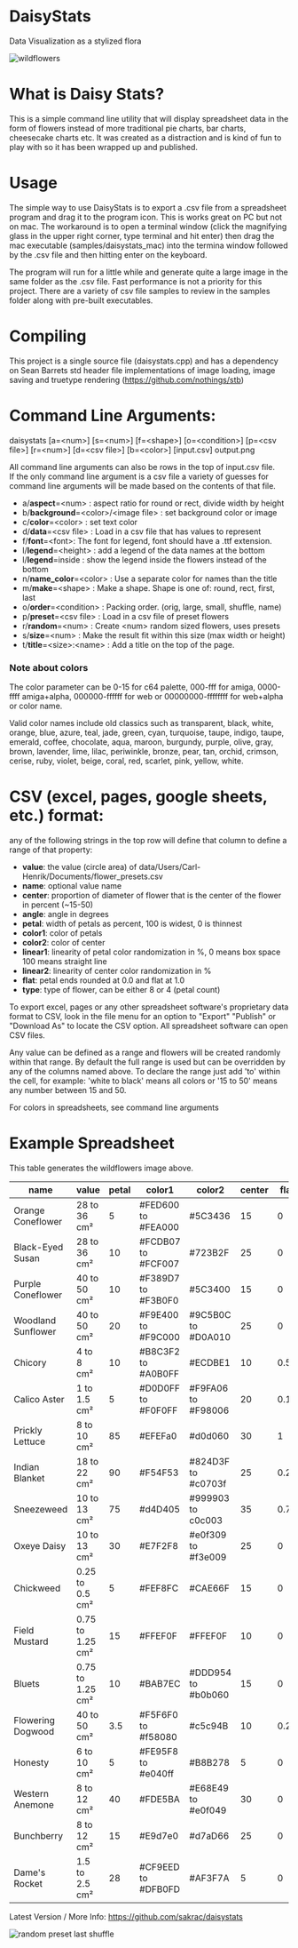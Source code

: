 # DaisyStats

Data Visualization as a stylized flora

![wildflowers](/media/wildflowers.png)

# What is Daisy Stats?

This is a simple command line utility that will display spreadsheet data in the form of flowers instead of more traditional pie charts, bar charts, cheesecake charts etc. It was created as a distraction and is kind of fun to play with so it has been wrapped up and published.

# Usage

The simple way to use DaisyStats is to export a .csv file from a spreadsheet program and drag it to the program icon. This is works great on PC but not on mac. The workaround is to open a terminal window (click the magnifying glass in the upper right corner, type terminal and hit enter) then drag the mac executable (samples/daisystats_mac) into the termina window followed by the .csv file and then hitting enter on the keyboard.  

The program will run for a little while and generate quite a large image in the same folder as the .csv file. Fast performance is not a priority for this project. There are a variety of csv file samples to review in the samples folder along with pre-built executables.

# Compiling

This project is a single source file (daisystats.cpp) and has a dependency on Sean Barrets std header file implementations of image loading, image saving and truetype rendering (https://github.com/nothings/stb)

# Command Line Arguments:

daisystats [a=&lt;num&gt;] [s=&lt;num&gt;] [f=&lt;shape&gt;] [o=&lt;condition&gt;] [p=&lt;csv file&gt;] [r=&lt;num&gt;] [d=&lt;csv file&gt;] [b=&lt;color&gt;] [input.csv] output.png  

All command line arguments can also be rows in the top of input.csv file.  
If the only command line argument is a csv file a variety of guesses for command line arguments will be made based on the contents of that file.  

* a/**aspect**=&lt;num&gt; : aspect ratio for round or rect, divide width by height
* b/**background**=&lt;color&gt;/&lt;image file&gt; : set background color or image
* c/**color**=&lt;color&gt; : set text color
* d/**data**=&lt;csv file&gt; : Load in a csv file that has values to represent
* f/**font**=&lt;font&gt;: The font for legend, font should have a .ttf extension.
* l/**legend**=&lt;height&gt; : add a legend of the data names at the bottom
* l/**legend**=inside : show the legend inside the flowers instead of the bottom
* n/**name_color**=&lt;color&gt; : Use a separate color for names than the title
* m/**make**=&lt;shape&gt; : Make a shape. Shape is one of: round, rect, first, last
* o/**order**=&lt;condition&gt; : Packing order. (orig, large, small, shuffle, name)
* p/**preset**=&lt;csv file&gt; : Load in a csv file of preset flowers
* r/**random**=&lt;num&gt; : Create &lt;num&gt; random sized flowers, uses presets
* s/**size**=&lt;num&gt; : Make the result fit within this size (max width or height)
* t/**title**=&lt;size&gt;:&lt;name&gt; : Add a title on the top of the page.

### Note about colors
The color parameter can be 0-15 for c64 palette, 000-fff for amiga, 0000-ffff amiga+alpha,
000000-ffffff for web or 00000000-ffffffff for web+alpha or color name.  
  
Valid color names include old classics such as transparent, black, white, orange, blue, azure,
teal, jade, green, cyan, turquoise, taupe, indigo, taupe, emerald, coffee, chocolate,
aqua, maroon, burgundy, purple, olive, gray, brown, lavender, lime, lilac,
periwinkle, bronze, pear, tan, orchid, crimson, cerise, ruby, violet, beige, coral,
red, scarlet, pink, yellow, white.  

# CSV (excel, pages, google sheets, etc.) format:

 any of the following strings in the top row will define that column to define a range of that property:
* **value**: the value (circle area) of data/Users/Carl-Henrik/Documents/flower_presets.csv
* **name**: optional value name
* **center**: proportion of diameter of flower that is the center of the flower in percent (~15-50)
* **angle**: angle in degrees
* **petal**: width of petals as percent, 100 is widest, 0 is thinnest
* **color1**: color of petals
* **color2**: color of center
* **linear1**: linearity of petal color randomization in %, 0 means box space 100 means straight line
* **linear2**: linearity of center color randomization in %
* **flat**: petal ends rounded at 0.0 and flat at 1.0
* **type**: type of flower, can be either 8 or 4 (petal count)

To export excel, pages or any other spreadsheet software's proprietary data format to CSV, look in the file menu for an option to "Export" "Publish" or "Download As" to locate the CSV option. All spreadsheet software can open CSV files.  

Any value can be defined as a range and flowers will be created randomly within that range. By default the full range is used but can be overridden by any of the columns named above. To declare the range just add 'to' within the cell, for example: 'white to black' means all colors or '15 to 50' means any number between 15 and 50.  

For colors in spreadsheets, see command line arguments  

# Example Spreadsheet

This table generates the wildflowers image above.

name|value|petal|color1|color2|center|flat|type
----|-----|-----|------|------|------|----|----
Orange Coneflower|28 to 36 cm²|5|#FED600 to #FEA000|#5C3436|15|0|8
Black-Eyed Susan|28 to 36 cm²|10|#FCDB07 to #FCF007|#723B2F|25|0|8
Purple Coneflower|40 to 50 cm²|10|#F389D7 to #F3B0F0|#5C3400|15|0|8
Woodland Sunflower|40 to 50 cm²|20|#F9E400 to #F9C000|#9C5B0C to #D0A010|25|0|8
Chicory|4 to 8 cm²|10|#B8C3F2 to #A0B0FF|#ECDBE1|10|0.5|8
Calico Aster|1 to 1.5 cm²|5|#D0D0FF to #F0F0FF|#F9FA06 to #F98006|20|0.1|8
Prickly Lettuce|8 to 10 cm²|85|#EFEFa0|#d0d060|30|1|8
Indian Blanket|18 to 22 cm²|90|#F54F53|#824D3F to #c0703f|25|0.2|8
Sneezeweed|10 to 13 cm²|75|#d4D405|#999903 to c0c003|35|0.75|8
Oxeye Daisy|10 to 13 cm²|30|#E7F2F8|#e0f309 to #f3e009|25|0|8
Chickweed|0.25 to 0.5 cm²|5|#FEF8FC|#CAE66F|15|0|8
Field Mustard|0.75 to 1.25 cm²|15|#FFEF0F|#FFEF0F|10|0|4
Bluets|0.75 to 1.25 cm²|10|#BAB7EC|#DDD954 to #b0b060|15|0|4
Flowering Dogwood|40 to 50 cm²|3.5|#F5F6F0 to #f58080|#c5c94B|10|0.25|4
Honesty|6 to 10 cm²|5|#FE95F8 to #e040ff|#B8B278|5|0|4
Western Anemone|8 to 12 cm²|40|#FDE5BA|#E68E49 to #e0f049|30|0|8
Bunchberry|8 to 12 cm²|15|#E9d7e0|#d7aD66|25|0|4
Dame's Rocket|1.5 to 2.5 cm²|28|#CF9EED to #DFB0FD|#AF3F7A|5|0|4


Latest Version / More Info: https://github.com/sakrac/daisystats

![random preset last shuffle](/media/random_rgb_preset_last.png)
